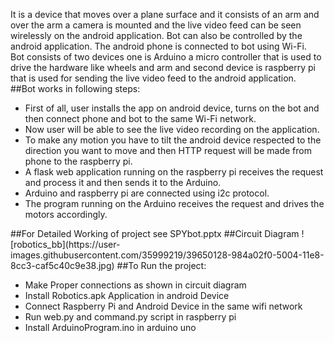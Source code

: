 It is a device that moves over a plane surface and it consists of an arm and over the arm a camera is mounted and the live video feed can be seen wirelessly on the android application. Bot can also be controlled by the android application. The android phone is connected to bot using Wi-Fi.<br>
Bot consists of two devices one is Arduino a micro controller that is used to drive the hardware like wheels and arm and second device is raspberry pi that is used for sending the live video feed to the android application.<br>
##Bot works in following steps:
<ul>
<li>First of all, user installs the app on android device, turns on the bot and then connect phone and bot to the same Wi-Fi network.</li>
<li>Now user will be able to see the live video recording on the application.</li>
<li>To make any motion you have to tilt the android device respected to the direction you want to move and then HTTP request will be made from phone to the raspberry pi.</li>
<li>A flask web application running on the raspberry pi receives the request and process it and then sends it to the Arduino.</li>
<li>Arduino and raspberry pi are connected using i2c protocol.</li>
<li>The program running on the Arduino receives the request and drives the motors accordingly.</li>
</ul>
##For Detailed Working of project see SPYbot.pptx
##Circuit Diagram
![robotics_bb](https://user-images.githubusercontent.com/35999219/39650128-984a02f0-5004-11e8-8cc3-caf5c40c9e38.jpg)
##To Run the project:
<ul>
  <li>Make Proper connections as shown in circuit diagram</li>
  <li>Install Robotics.apk Application in android Device</li>
  <li>Connect Raspberry Pi and Android Device in the same wifi network</li>
  <li>Run web.py and command.py script in raspberry pi</li>
  <li>Install ArduinoProgram.ino in arduino uno</li>
</ul>
